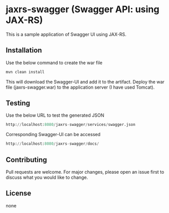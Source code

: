 # jaxrs-swagger (Swagger API: using JAX-RS)

This is a sample application of Swagger UI using JAX-RS.  

## Installation

Use the below command to create the war file

```bash
mvn clean install
```
This will download the Swagger-UI and add it to the artifact. Deploy the war file (jaxrs-swagger.war) to the application server (I have used Tomcat).
## Testing
Use the below URL to test the generated JSON 
```python
http://localhost:8080/jaxrs-swagger/services/swagger.json
```
Corresponding Swagger-UI can be accessed 
```python
http://localhost:8080/jaxrs-swagger/docs/
```

## Contributing
Pull requests are welcome. For major changes, please open an issue first to discuss what you would like to change.


## License
none

